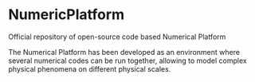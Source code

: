 # NumericPlatform
Official repository of open-source code based Numerical Platform

The Numerical Platform has been developed as an environment where several numerical
codes can be run together, allowing to model complex physical phenomena on different
physical scales.

